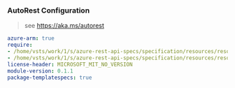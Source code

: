### AutoRest Configuration

> see https://aka.ms/autorest

``` yaml
azure-arm: true
require:
- /home/vsts/work/1/s/azure-rest-api-specs/specification/resources/resource-manager/readme.md
- /home/vsts/work/1/s/azure-rest-api-specs/specification/resources/resource-manager/readme.go.md
license-header: MICROSOFT_MIT_NO_VERSION
module-version: 0.1.1
package-templatespecs: true
```